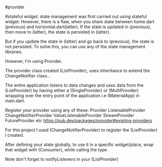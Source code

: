 #provider

#stateful widget: state management was first carried out using stateful widget. 
However, there is a flaw, when you share state between home.dart (previous) and horizontal.dart(latter).
If the state is updated in (previous), then move to (latter), the state is persisted in (latter). 

But if you update the state in (latter) and go back to (previous), the state is not persisted. 
To solve this, you can use any of the state management libraries. 

However, I'm using Provider.



The provider class created (ListProvider), uses inheritance to extend the ChangeNotifier class...

The entire application listens to data changes and uses data from the (ListProvider) by having either a (SingleProvider) or (MultiProvider) wrapping over the entry point of the application i.e (MaterialApp) in main.dart.

Register your provider using any of these:
    Provider
    ListenableProvider
    ChangeNotifierProvider
    ValueListenableProvider
    StreamProvider
    FutureProvider etc
    https://pub.dev/packages/provider#existing-providers 

For this project I used (ChangeNotifierProvider) to register the (ListProvider) I created.


After defining your state globally, to use it in a specific widget/place,
wrap that widget with (Consumer), while calling the type <ListProvider>

Note don't forget to notifyListeners in your (ListProvider)
